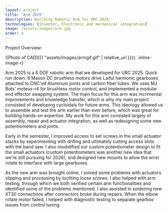 ```yaml
---
layout: project
title: "Arm 2025"
description: Building Robotic Arm for URC 2025
technologies: [Inventor, Electronic and mechanical integration]
image: /assets/images/arm.jpg
order: 4
---
```


Project Overview: 

![Photo of CAD]({{ "assets/images/armgif.gif" | relative_url }}){: .inline-image-r}

Arm 2025 is a 6 DOF robotic arm that we developed for URC 2025. Quick run down: 6 Maxon DC brushless motors drive Laiful harmonic gearboxes attached to CNC'ed Aluminum joints and carbon fiber tubes. We uses MJ Bots' moteus-r4 for brushless motor control, and implemented a modular end effector swapping system. The main focus for this arm was incrimental improvements and knowledge transfer, which is why my main project consisted of developing cycloidals for future arms. This ideology allowed us to assemble and test the arm earlier than ever before, which was great for building hands-on expertise. My work for this arm consisted largely of assembly, repair and actuator integration, as well as redesigning some new potentiometers and joints.

Early in the semester, I improved access to set screws in the small actuator stacks by experimenting with drilling and ultimately cutting access slots with the band saw. I also modidified our custom potentiometer design to fit the small actuators (custom potentiometers was another new idea that we're still pursuing for 2026), and designed new mounts to allow the wrist rotate to interface with large gearboxes.

As the new arm was brought online, I solved some problems with actuators slipping and processing by loctiting loose screws. I also helped with arm testing, through which we both verified certain arm functionalities and identified some of the problems mentioned. I also assisted in soldering new XT30 connections after connectors broke during repairs. When the elbow rotate motor failed, I helped with diagnostic testing to separate gearbox issues from control tuning. 



